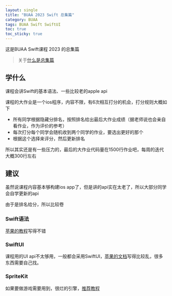 ```yaml
---
layout: single
title: "BUAA 2023 Swift 总集篇"
category: BUAA
tags: BUAA Swift SwiftUI
toc: true
toc_sticky: true
---
```


这是BUAA Swift课程 2023 的总集篇

> 关于[什么是总集篇](/What-is-summary/index)

## 学什么

课程会讲Swift的基本语法、一些比较老的apple api

课程的大作业是一个ios程序，内容不限，有6次相互打分的机会，打分规则大概如下

* 所有同学根据隐藏分排名，按照排名给出最后大作业成绩（据老师说也会亲自看作业，作为评价的参考）
* 每次打分每个同学会随机收到两个同学的作业，要选出更好的那个
* 根据这个选择来评分，然后更新排名

所以其实还是有一些压力的，最后的大作业代码量在1500行作业吧，每周的迭代大概300行左右

## 建议

虽然说课程内容基本够构建ios app了，但是讲的api实在太老了，所以大部分同学会自学更新的api

由于是排名给分，所以比较卷

### Swift语法

[苹果的教程](https://docs.swift.org/swift-book/documentation/the-swift-programming-language/guidedtour/)写得不错

### SwiftUI

课程用的UI api不太够用，一般都会采用SwiftUI，[苹果的文档](https://developer.apple.com/tutorials/swiftui/)写得比较乱，很多东西需要自己找。

### SpriteKit

如果要做游戏需要用到，很烂的引擎，[推荐教程](https://www.youtube.com/watch?v=8HP1JmMfeUg&list=PLQDyoDWhxZye-2I9Sm_IKHWlIcIMOODG8&index=6)
